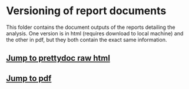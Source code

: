 # Versioning of report documents
This folder contains the document outputs of the reports detailing the analysis. One version is in html (requires download to local machine) and the other in pdf, but they both contain the exact same information.
## [Jump to prettydoc raw html](https://github.com/cosmin-ticu/homework_codesANDmore_Coding1_MScBA/blob/master/Task2_Cosmin-Covid-Assignment/docs/cosmin_covid_analysis_report.html)
## [Jump to pdf](https://github.com/cosmin-ticu/homework_codesANDmore_Coding1_MScBA/blob/master/Task2_Cosmin-Covid-Assignment/docs/cosmin_covid_analysis_report_pdf.pdf)
